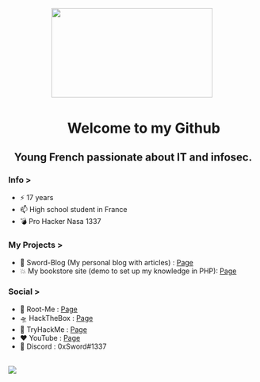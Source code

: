 
<p>&nbsp;</p>
<p>&nbsp;</p>
<h2 style="text-align: center;"><center><strong><img src="https://cdn.discordapp.com/attachments/758355912426782762/797763871238389760/big3.gif" alt="" width="325" height="180" />&nbsp; </strong></center></h2>
<h1><strong>&nbsp;&nbsp;&nbsp;&nbsp;&nbsp;&nbsp;&nbsp;&nbsp;&nbsp;&nbsp;&nbsp;&nbsp;&nbsp;&nbsp;&nbsp;&nbsp;&nbsp Welcome to my Github</strong></h1>
<h2 style="text-align: center;"><strong>Young French passionate about IT and infosec.</strong></h2

<!--
**SwordLoveDev/SwordLoveDev** is a ✨ _special_ ✨ repository because its `README.md` (this file) appears on your GitHub profile.
 

Here are some ideas to get you started:
- 🔭 I’m currently working on ...
- 🌱 I’m currently learning ...
- 👯 I’m looking to collaborate on ...
- 🤔 I’m looking for help with ...
- 💬 Ask me about ...
- 📫 How to reach me: ...
- 😄 Pronouns: ...
- ⚡ Fun fact: ...
-->

### Info >
- ⚡ 17 years
- 📫 High school student in France
- 💣 Pro Hacker Nasa 1337

### My Projects >
- 💬 Sword-Blog (My personal blog with articles) : [Page](http://sword-blog.alwaysdata.net/)
- 💥 My bookstore site (demo to set up my knowledge in PHP): [Page](http://activelitterature.alwaysdata.net/)

### Social >
- 🧠 Root-Me : [Page](https://www.root-me.org/Sword-Sec)
- 🛸 HackTheBox : [Page](https://www.hackthebox.eu/home/users/profile/406593)
- 🌋 TryHackMe : [Page](https://tryhackme.com/p/SwordSec)
- ❤️ YouTube : [Page](https://www.youtube.com/channel/UCwWhKOb1EXmXlqC5zOUWmQw)
- 💜 Discord : 0xSword#1337
<br>
<img src="https://github-readme-stats.vercel.app/api/top-langs/?username=SwordLoveDev&layout=compact&theme=tokyonight">

